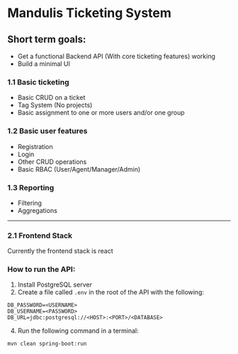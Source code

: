 # Mandulis Ticketing System

## Short term goals:
- Get a functional Backend API (With core ticketing features) working
- Build a minimal UI

### 1.1 Basic ticketing
- Basic CRUD on a ticket
- Tag System (No projects)
- Basic assignment to one or more users and/or one group

### 1.2 Basic user features
- Registration
- Login
- Other CRUD operations
- Basic RBAC (User/Agent/Manager/Admin)

### 1.3 Reporting
- Filtering
- Aggregations

---

### 2.1 Frontend Stack

Currently the frontend stack is react


### How to run the API:
1. Install PostgreSQL server
2. Create a file called ```.env``` in the root of the API with the following:
```
DB_PASSWORD=<USERNAME>
DB_USERNAME=<PASSWORD>
DB_URL=jdbc:postgresql://<HOST>:<PORT>/<DATABASE>
```
4. Run the following command in a terminal:
```
mvn clean spring-boot:run
```

